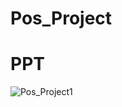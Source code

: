 # Pos_Project

# PPT
<img src="https://user-images.githubusercontent.com/73145516/103860485-0a064e00-50ff-11eb-8dda-b58d13abc859.JPG" alt="Pos_Project1" style="max-width:100%;">
